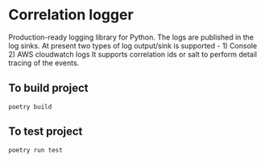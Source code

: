 # Correlation logger
Production-ready logging library for Python. 
The logs are published in the log sinks.  At present two types of log output/sink is supported - 1) Console 2) AWS cloudwatch logs
It supports correlation ids or salt to perform detail tracing of the events.


## To build project
`poetry build`

## To test project
`poetry run test`


